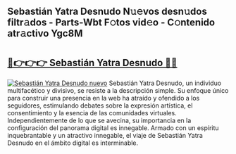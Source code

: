 ## Sebastián Yatra Desnudo N𝚞𝚎vos desn𝚞dos filtr𝚊dos - Parts-Wbt F𝚘tos vid𝚎o - C𝚘ntenido atr𝚊ctivo Ygc8M

# <h2><a href="http://mb4rjq.tromn.icu/?c=Sebasti%c3%a1n+Yatra+Desnudo">🔗👉👉👉 Sebastián Yatra Desnudo 🔗🔗</a></h2>

[![Sebastián Yatra Desnudo nuevo](https://i.imgur.com/pEAQMta.gif)](http://mb4rjq.tromn.icu/?c=Sebasti%c3%a1n+Yatra+Desnudo)
Sebastián Yatra Desnudo, un individuo multifacético y divisivo, se resiste a la descripción simple. Su enfoque único para construir una presencia en la web ha atraído y ofendido a los seguidores, estimulando debates sobre la expresión artística, el consentimiento y la esencia de las comunidades virtuales. Independientemente de lo que se avecina, su importancia en la configuración del panorama digital es innegable. Armado con un espíritu inquebrantable y un atractivo innegable, el viaje de Sebastián Yatra Desnudo en el ámbito digital es interminable.

